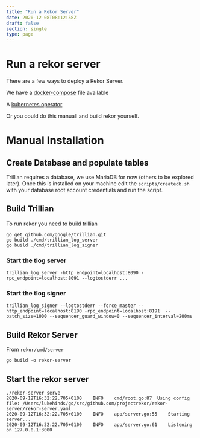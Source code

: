 ```yaml
---
title: "Run a Rekor Server"
date: 2020-12-08T08:12:58Z
draft: false
section: single
type: page
---
```


# Run a rekor server

There are a few ways to deploy a Rekor Server.

We have a [docker-compose](https://github.com/projectrekor/rekor/blob/main/docker-compose.yml) file available

A [kubernetes operator](https://github.com/projectrekor/rekor-operator)

Or you could do this manuall and build rekor yourself.

# Manual Installation

## Create Database and populate tables

Trillian requires a database, we use MariaDB for now (others to be explored later). Once this
is installed on your machine edit the `scripts/createdb.sh` with your database root account credentials and run the script.

## Build Trillian

To run rekor you need to build trillian

```
go get github.com/google/trillian.git
go build ./cmd/trillian_log_server
go build ./cmd/trillian_log_signer

```

### Start the tlog server

```
trillian_log_server -http_endpoint=localhost:8090 -rpc_endpoint=localhost:8091 --logtostderr ...
```

### Start the tlog signer

```
trillian_log_signer --logtostderr --force_master --http_endpoint=localhost:8190 -rpc_endpoint=localhost:8191  --batch_size=1000 --sequencer_guard_window=0 --sequencer_interval=200ms
```

## Build Rekor Server

From `rekor/cmd/server`

`go build -o rekor-server`

## Start the rekor server

```
./rekor-server serve
2020-09-12T16:32:22.705+0100	INFO	cmd/root.go:87	Using config file: /Users/lukehinds/go/src/github.com/projectrekor/rekor-server/rekor-server.yaml
2020-09-12T16:32:22.705+0100	INFO	app/server.go:55	Starting server...
2020-09-12T16:32:22.705+0100	INFO	app/server.go:61	Listening on 127.0.0.1:3000
```